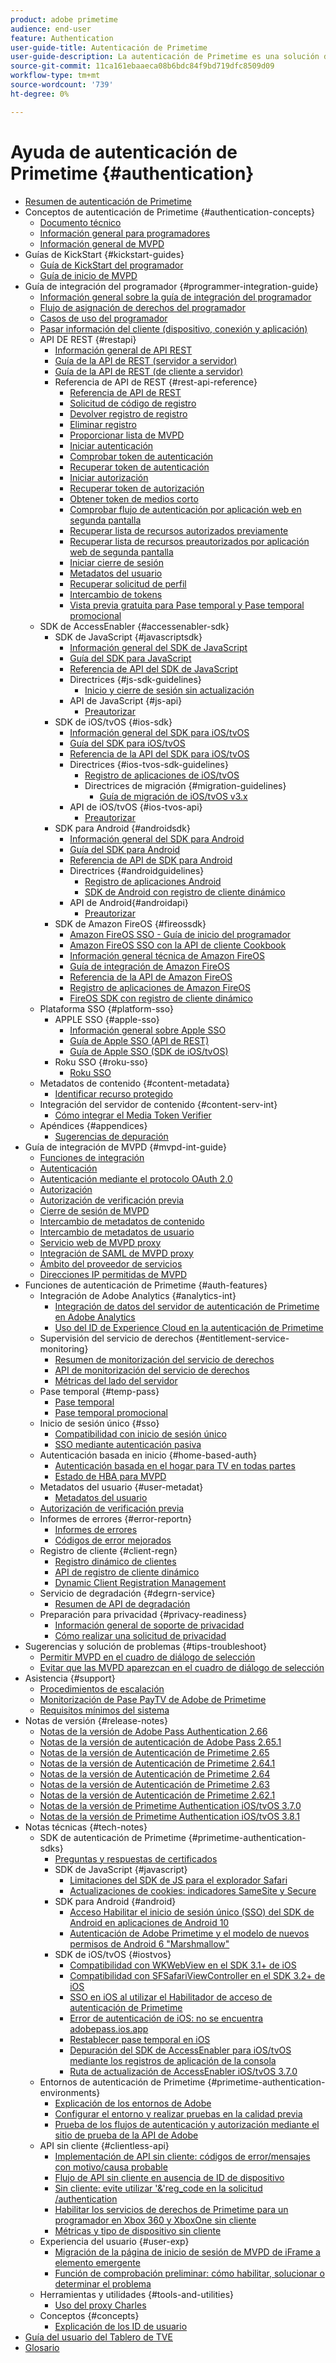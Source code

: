 ```yaml
---
product: adobe primetime
audience: end-user
feature: Authentication
user-guide-title: Autenticación de Primetime
user-guide-description: La autenticación de Primetime es una solución de asignación de derechos para TV en todas partes, que proporciona un marco modular para determinar si alguien que solicita acceso a un recurso tiene derecho a él.
source-git-commit: 11ca161ebaaeca08b6bdc84f9bd719dfc8509d09
workflow-type: tm+mt
source-wordcount: '739'
ht-degree: 0%

---
```



# Ayuda de autenticación de Primetime {#authentication}

+ [Resumen de autenticación de Primetime](home.md)
+ Conceptos de autenticación de Primetime {#authentication-concepts}
   + [Documento técnico](technical-paper.md)
   + [Información general para programadores](programmer-overview.md)
   + [Información general de MVPD](mvpd-overview.md)
+ Guías de KickStart {#kickstart-guides}
   + [Guía de KickStart del programador](programmer-kickstart-guide.md)
   + [Guía de inicio de MVPD](mvpd-kickstart-guide.md)
+ Guía de integración del programador {#programmer-integration-guide}
   + [Información general sobre la guía de integración del programador](programmer-integration-guide-overview.md)
   + [Flujo de asignación de derechos del programador](entitlement-flow.md)
   + [Casos de uso del programador](programmer-use-cases.md)
   + [Pasar información del cliente (dispositivo, conexión y aplicación)](passing-client-information-device-connection-and-application.md)
   + API DE REST {#restapi}
      + [Información general de API REST](rest-api-overview.md)
      + [Guía de la API de REST (servidor a servidor)](rest-api-cookbook-servertoserver.md)
      + [Guía de la API de REST (de cliente a servidor)](rest-api-cookbook-clienttoserver.md)
      + Referencia de API de REST {#rest-api-reference}
         + [Referencia de API de REST](rest-api-reference.md)
         + [Solicitud de código de registro](registration-code-request.md)
         + [Devolver registro de registro](return-registration-record.md)
         + [Eliminar registro](delete-registration-record.md)
         + [Proporcionar lista de MVPD](provide-mvpd-list.md)
         + [Iniciar autenticación](initiate-authentication.md)
         + [Comprobar token de autenticación](check-authentication-token.md)
         + [Recuperar token de autenticación](retrieve-authentication-token.md)
         + [Iniciar autorización](initiate-authorization.md)
         + [Recuperar token de autorización](retrieve-authorization-token.md)
         + [Obtener token de medios corto](obtain-short-media-token.md)
         + [Comprobar flujo de autenticación por aplicación web en segunda pantalla](check-authentication-flow-by-second-screen-web-app.md)
         + [Recuperar lista de recursos autorizados previamente](retrieve-list-of-preauthorized-resources.md)
         + [Recuperar lista de recursos preautorizados por aplicación web de segunda pantalla](retrieve-list-of-preauthorized-resources-by-second-screen-web-app.md)
         + [Iniciar cierre de sesión](initiate-logout.md)
         + [Metadatos del usuario](user-metadata.md)
         + [Recuperar solicitud de perfil](retrieve-profilerequest.md)
         + [Intercambio de tokens](token-exchange.md)
         + [Vista previa gratuita para Pase temporal y Pase temporal promocional](free-preview-for-temp-pass-and-promotional-temp-pass.md)
   + SDK de AccessEnabler {#accessenabler-sdk}
      + SDK de JavaScript {#javascriptsdk}
         + [Información general del SDK de JavaScript](javascript-sdk-overview.md)
         + [Guía del SDK para JavaScript](javascript-sdk-cookbook.md)
         + [Referencia de API del SDK de JavaScript](javascript-sdk-api-reference.md)
         + Directrices {#js-sdk-guidelines}
            + [Inicio y cierre de sesión sin actualización](refreshless-login-and-logout.md)
         + API de JavaScript {#js-api}
            + [Preautorizar](js-preauthorize.md)
      + SDK de iOS/tvOS {#ios-sdk}
         + [Información general del SDK para iOS/tvOS](iostvos-sdk-overview.md)
         + [Guía del SDK para iOS/tvOS](iostvos-sdk-cookbook.md)
         + [Referencia de la API del SDK para iOS/tvOS](iostvos-sdk-api-reference.md)
         + Directrices {#ios-tvos-sdk-guidelines}
            + [Registro de aplicaciones de iOS/tvOS](iostvos-application-registration.md)
            + Directrices de migración {#migration-guidelines}
               + [Guía de migración de iOS/tvOS v3.x](iostvos-v3x-migration-guide.md)
         + API de iOS/tvOS {#ios-tvos-api}
            + [Preautorizar](preauthorize.md)
      + SDK para Android {#androidsdk}
         + [Información general del SDK para Android](android-sdk-overview.md)
         + [Guía del SDK para Android](android-sdk-cookbook.md)
         + [Referencia de API de SDK para Android](android-sdk-api-reference.md)
         + Directrices {#androidguidelines}
            + [Registro de aplicaciones Android](android-application-registration.md)
            + [SDK de Android con registro de cliente dinámico](android-sdk-with-dynamic-client-registration.md)
         + API de Android{#androidapi}
            + [Preautorizar](preauthorize-android.md)
      + SDK de Amazon FireOS {#fireossdk}
         + [Amazon FireOS SSO - Guía de inicio del programador](amazon-firetv-sso-programmer-kickoff-guide.md)
         + [Amazon FireOS SSO con la API de cliente Cookbook](amazon-fireos-sso-using-clientless-api-cookbook.md)
         + [Información general técnica de Amazon FireOS](amazon-fireos-technical-overview.md)
         + [Guía de integración de Amazon FireOS](amazon-fireos-integration-cookbook.md)
         + [Referencia de la API de Amazon FireOS](amazon-fireos-native-client-api-reference.md)
         + [Registro de aplicaciones de Amazon FireOS](amazon-fireos-application-registration.md)
         + [FireOS SDK con registro de cliente dinámico](fireos-sdk-with-dynamic-client-registration.md)
   + Plataforma SSO {#platform-sso}
      + APPLE SSO {#apple-sso}
         + [Información general sobre Apple SSO](apple-sso-overview.md)
         + [Guía de Apple SSO (API de REST)](apple-sso-cookbook-rest-api.md)
         + [Guía de Apple SSO (SDK de iOS/tvOS)](apple-sso-cookbook-iostvos-sdk.md)
      + Roku SSO {#roku-sso}
         + [Roku SSO](roku-sso-overview.md)
   + Metadatos de contenido {#content-metadata}
      + [Identificar recurso protegido](identify-protected-resources.md)
   + Integración del servidor de contenido {#content-serv-int}
      + [Cómo integrar el Media Token Verifier](media-token-verifier-int.md)
   + Apéndices {#appendices}
      + [Sugerencias de depuración](appendix-b-debugging-tips.md)
+ Guía de integración de MVPD {#mvpd-int-guide}
   + [Funciones de integración](mvpd-integr-features.md)
   + [Autenticación](authn-usecase.md)
   + [Autenticación mediante el protocolo OAuth 2.0](authn-oauth2-protocol.md)
   + [Autorización](authz-usecase.md)
   + [Autorización de verificación previa](mvpd-preflight-authz.md)
   + [Cierre de sesión de MVPD](usecase-mvpd-logout.md)
   + [Intercambio de metadatos de contenido](mvpd-content-metadata-exchange.md)
   + [Intercambio de metadatos de usuario](mvpd-user-metadata-exchng.md)
   + [Servicio web de MVPD proxy](proxy-mvpd-webserv.md)
   + [Integración de SAML de MVPD proxy](proxy-mvpd-saml-int.md)
   + [Ámbito del proveedor de servicios](serv-provider-scoping.md)
   + [Direcciones IP permitidas de MVPD](mvpd-listing-ip-addres.md)
+ Funciones de autenticación de Primetime {#auth-features}
   + Integración de Adobe Analytics {#analytics-int}
      + [Integración de datos del servidor de autenticación de Primetime en Adobe Analytics](integrate-authn-servr-data-analytics.md)
      + [Uso del ID de Experience Cloud en la autenticación de Primetime](exp-cloud-id-authn.md)
   + Supervisión del servicio de derechos {#entitlement-service-monitoring}
      + [Resumen de monitorización del servicio de derechos](entitlement-service-monitoring-overview.md)
      + [API de monitorización del servicio de derechos](entitlement-service-monitoring-api.md)
      + [Métricas del lado del servidor](understanding-serverside-metrics.md)
   + Pase temporal {#temp-pass}
      + [Pase temporal](temp-pass.md)
      + [Pase temporal promocional](promotional-temp-pass.md)
   + Inicio de sesión único {#sso}
      + [Compatibilidad con inicio de sesión único](sso-support.md)
      + [SSO mediante autenticación pasiva](sso-passive-authn.md)
   + Autenticación basada en inicio {#home-based-auth}
      + [Autenticación basada en el hogar para TV en todas partes](home-based-authn-tve.md)
      + [Estado de HBA para MVPD](hba-status-mvpds.md)
   + Metadatos del usuario {#user-metadat}
      + [Metadatos del usuario](user-metadata-feature.md)
   + [Autorización de verificación previa](preflight-authz.md)
   + Informes de errores {#error-reportn}
      + [Informes de errores](error-reporting.md)
      + [Códigos de error mejorados](enhanced-error-codes.md)
   + Registro de cliente {#client-regn}
      + [Registro dinámico de clientes](dynamic-client-registration.md)
      + [API de registro de cliente dinámico](dynamic-client-registration-api.md)
      + [Dynamic Client Registration Management](dynamic-client-registration-management.md)
   + Servicio de degradación {#degrn-service}
      + [Resumen de API de degradación](degradation-api-overview.md)
   + Preparación para privacidad {#privacy-readiness}
      + [Información general de soporte de privacidad](privacy-supp-overview.md)
      + [Cómo realizar una solicitud de privacidad](make-privacy-req.md)
+ Sugerencias y solución de problemas {#tips-troubleshoot}
   + [Permitir MVPD en el cuadro de diálogo de selección](allow-mvpd-selectn-dialog.md)
   + [Evitar que las MVPD aparezcan en el cuadro de diálogo de selección](prevent-mvpd-selectn-dialog.md)
+ Asistencia {#support}
   + [Procedimientos de escalación](escalation-procedures.md)
   + [Monitorización de Pase PayTV de Adobe de Primetime](monitoring-adobe-pay-tv-pass.md)
   + [Requisitos mínimos del sistema](minimum-system-requirements.md)
+ Notas de versión {#release-notes}
   + [Notas de la versión de Adobe Pass Authentication 2.66](auth-rn-266.md)
   + [Notas de la versión de autenticación de Adobe Pass 2.65.1](auth-rn-2651.md)
   + [Notas de la versión de Autenticación de Primetime 2.65](auth-rn-265.md)
   + [Notas de la versión de Autenticación de Primetime 2.64.1](auth-rn-2641.md)
   + [Notas de la versión de Autenticación de Primetime 2.64](auth-rn-264.md)
   + [Notas de la versión de Autenticación de Primetime 2.63](auth-rn-263.md)
   + [Notas de la versión de Autenticación de Primetime 2.62.1](auth-rn-2621.md)
   + [Notas de la versión de Primetime Authentication iOS/tvOS 3.7.0](authn-rn-ios-tvos-370.md)
   + [Notas de la versión de Primetime Authentication iOS/tvOS 3.8.1](authn-rn-ios-tvos-381.md)
+ Notas técnicas {#tech-notes}
   + SDK de autenticación de Primetime {#primetime-authentication-sdks}
      + [Preguntas y respuestas de certificados](certificates-qa.md)
      + SDK de JavaScript {#javascript}
         + [Limitaciones del SDK de JS para el explorador Safari](js-sdk-limitations-for-safari-browser.md)
         + [Actualizaciones de cookies: indicadores SameSite y Secure](cookies-updates--samesite-and-secure-flags.md)
      + SDK para Android {#android}
         + [Acceso Habilitar el inicio de sesión único (SSO) del SDK de Android en aplicaciones de Android 10](access-enabler-android-sdk-single-signon-sso-on-android-10-devices.md)
         + [Autenticación de Adobe Primetime y el modelo de nuevos permisos de Android 6 &quot;Marshmallow&quot;](adobe-primetime-authentication-and-the-android-6-marshmallow-new-permissions-model.md)
      + SDK de iOS/tvOS {#iostvos}
         + [Compatibilidad con WKWebView en el SDK 3.1+ de iOS](wkwebview-support-on-ios-sdk-31.md)
         + [Compatibilidad con SFSafariViewController en el SDK 3.2+ de iOS](sfsafariviewcontroller-support-on-ios-sdk-32.md)
         + [SSO en iOS al utilizar el Habilitador de acceso de autenticación de Primetime](sso-on-ios-when-using-the-primetime-authentication-access-enabler.md)
         + [Error de autenticación de iOS: no se encuentra adobepass.ios.app](ios-authentication-error-adobepassiosapp-cannot-be-found.md)
         + [Restablecer pase temporal en iOS](reset-temp-pass-on-ios.md)
         + [Depuración del SDK de AccessEnabler para iOS/tvOS mediante los registros de aplicación de la consola](debugging-the-accessenabler-iostvos-sdk-using-console-app-logs.md)
         + [Ruta de actualización de AccessEnabler iOS/tvOS 3.7.0](accessenabler-iostvos-370-upgrade-path.md)
   + Entornos de autenticación de Primetime {#primetime-authentication-environments}
      + [Explicación de los entornos de Adobe](understanding-the-adobe-environments.md)
      + [Configurar el entorno y realizar pruebas en la calidad previa](setting-up-your-environment-and-testing-in-prequal.md)
      + [Prueba de los flujos de autenticación y autorización mediante el sitio de prueba de la API de Adobe](test-authn-authz-flows-using-adobes-api-test-site.md)
   + API sin cliente {#clientless-api}
      + [Implementación de API sin cliente: códigos de error/mensajes con motivo/causa probable](clientless-api-implementation-error-codes--messages-with-probable-reason--cause.md)
      + [Flujo de API sin cliente en ausencia de ID de dispositivo](clientless-api-flow-in-the-absence-of-device-id.md)
      + [Sin cliente: evite utilizar &#39;&amp;&#39;reg_code en la solicitud /authentication](clientless-avoid-using-reg-code-in-authenticate-request.md)
      + [Habilitar los servicios de derechos de Primetime para un programador en Xbox 360 y XboxOne sin cliente](enabling-primetime-entitlement-services-for-a-programmer-on-xbox-360-and-xboxone-clientless-solution.md)
      + [Métricas y tipo de dispositivo sin cliente](benefits-of-using-the-clientless-devicetype-parameter-in-pass-metrics.md)
   + Experiencia del usuario {#user-exp}
      + [Migración de la página de inicio de sesión de MVPD de iFrame a elemento emergente](migr-mvpd-login-iframe-popup.md)
      + [Función de comprobación preliminar: cómo habilitar, solucionar o determinar el problema](preflight-feature.md)
   + Herramientas y utilidades {#tools-and-utilities}
      + [Uso del proxy Charles](using-charles-proxy.md)
   + Conceptos {#concepts}
      + [Explicación de los ID de usuario](understanding-user-ids.md)
+ [Guía del usuario del Tablero de TVE](tve-dashboard-user-guide.md)
+ [Glosario](glossary.md)
